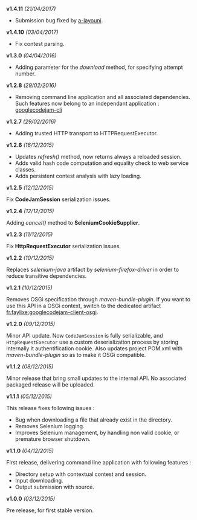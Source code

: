 **v1.4.11** *(21/04/2017)*

* Submission bug fixed by [a-layouni](https://github.com/a-layouni).

**v1.4.10** *(03/04/2017)*

* Fix contest parsing.

**v1.3.0** *(04/04/2016)*

* Adding parameter for the *download* method, for specifying attempt number.

**v1.2.8** *(29/02/2016)*

* Removing command line application and all associated dependencies. Such features now belong to an independant application : [googlecodejam-cli](https://github.com/Faylixe/googlecodejam-cli)

**v1.2.7** *(29/02/2016)*

* Adding trusted HTTP transport to HTTPRequestExecutor.

**v1.2.6** *(16/12/2015)*

* Updates *refresh()* method, now returns always a reloaded session.
* Adds valid hash code computation and equality check to web service classes.
* Adds persistent contest analysis with lazy loading.

**v1.2.5** *(12/12/2015)*

Fix **CodeJamSession** serialization issues.

**v1.2.4** *(12/12/2015)*

Adding *cancel()* method to **SeleniumCookieSupplier**.

**v1.2.3** *(11/12/2015)*

Fix **HttpRequestExecutor** serialization issues.

**v1.2.2** *(10/12/2015)*

Replaces *selenium-java* artifact by *selenium-firefox-driver* in order to reduce
transitive dependencies.

**v1.2.1** *(10/12/2015)*

Removes OSGi specification through *maven-bundle-plugin*. If you want to use this
API in a OSGi context, switch to the dedicated artifact [fr.faylixe:googlecodejam-client-osgi](https://github.com/Faylixe/googlecodejam-client-osgi).

**v1.2.0** *(09/12/2015)*

Minor API update. Now ``CodeJamSession`` is fully serializable, and ``HttpRequestExecutor``
use a custom deserialization process by storing internally it authentification cookie. Also
updates project POM.xml with *maven-bundle-plugin* so as to make it OSGi compatible.

**v1.1.2** *(08/12/2015)*

Minor release that bring small updates to the internal API.
No associated packaged release will be uploaded.

**v1.1.1** *(05/12/2015)*

This release fixes following issues :

* Bug when downloading a file that already exist in the directory.
* Removes Selenium logging.
* Improves Selenium management, by handling non valid cookie, or premature browser shutdown.

**v1.1.0** *(04/12/2015)*


First release, delivering command line application with following features :

* Directory setup with contextual contest and session.
* Input downloading.
* Output submission with source.

**v1.0.0** *(03/12/2015)*

Pre release, for first stable version.
